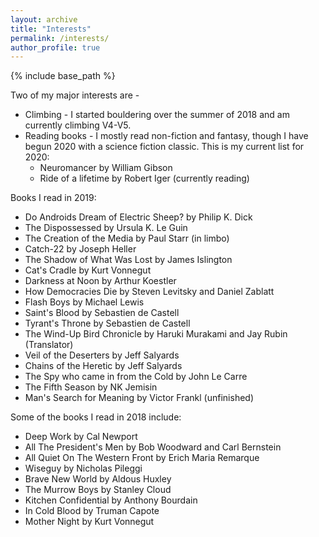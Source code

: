 ```yaml
---
layout: archive
title: "Interests"
permalink: /interests/
author_profile: true
---
```


{% include base_path %}

Two of my major interests are - 
* Climbing - I started bouldering over the summer of 2018 and am currently climbing V4-V5.
* Reading books - I mostly read non-fiction and fantasy, though I have begun 2020 with a science fiction classic. This is my current list for 2020:
    - Neuromancer by William Gibson
    - Ride of a lifetime by Robert Iger (currently reading)

Books I read in 2019:
 - Do Androids Dream of Electric Sheep? by Philip K. Dick
 - The Dispossessed by Ursula K. Le Guin 
 - The Creation of the Media by Paul Starr (in limbo)
 - Catch-22 by Joseph Heller
 - The Shadow of What Was Lost by James Islington
 - Cat's Cradle by Kurt Vonnegut
 - Darkness at Noon by Arthur Koestler
 - How Democracies Die by Steven Levitsky and Daniel Zablatt
 - Flash Boys by Michael Lewis
 - Saint's Blood by Sebastien de Castell
 - Tyrant's Throne by Sebastien de Castell
 - The Wind-Up Bird Chronicle by Haruki Murakami and Jay Rubin (Translator)
 - Veil of the Deserters by Jeff Salyards
 - Chains of the Heretic by Jeff Salyards
 - The Spy who came in from the Cold by John Le Carre
 - The Fifth Season by NK Jemisin
 - Man's Search for Meaning by Victor Frankl (unfinished)

Some of the books I read in 2018 include: 
 - Deep Work by Cal Newport
 - All The President's Men by Bob Woodward and Carl Bernstein
 - All Quiet On The Western Front by Erich Maria Remarque
 - Wiseguy by Nicholas Pileggi
 - Brave New World by Aldous Huxley
 - The Murrow Boys by Stanley Cloud
 - Kitchen Confidential by Anthony Bourdain
 - In Cold Blood by Truman Capote
 - Mother Night by Kurt Vonnegut
